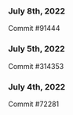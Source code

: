 ### July 8th, 2022

Commit #91444

### July 5th, 2022

Commit #314353


### July 4th, 2022

Commit #72281
